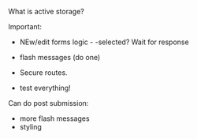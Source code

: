 What is active storage?

Important:

- NEw/edit forms logic - -selected?  Wait for response


- flash messages (do one)

- Secure routes.

- test everything!

Can do post submission:

- more flash messages
- styling

